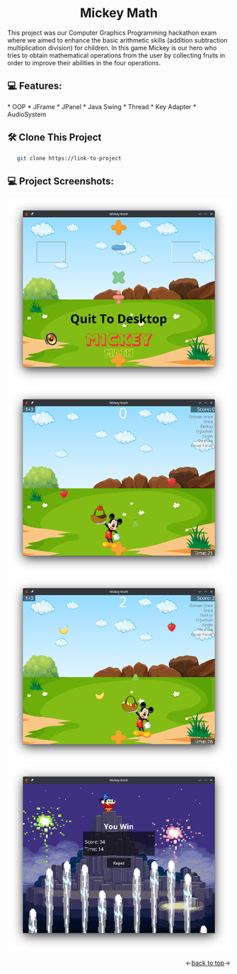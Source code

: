 <h1 align="center" id="title">Mickey Math</h1>

<p id="description">This project was our Computer Graphics Programming hackathon exam where we aimed to enhance the basic arithmetic skills (addition subtraction multiplication division) for children. In this game Mickey is our hero who tries to obtain mathematical operations from the user by collecting fruits in order to improve their abilities in the four operations.</p>

<h2>💻 Features:</h2>
*   OOP
*   JFrame
*   JPanel
*   Java Swing
*   Thread
*   Key Adapter
*   AudioSystem

<h2>🛠️ Clone This Project</h2>

```bash
   git clone https://link-to-project
```


<h2>💻 Project Screenshots:</h2>

<img src="https://github.com/EmreToklu00/MickeyMath/blob/master/Github/welcome.png" alt="project-screenshot">
<img src="https://github.com/EmreToklu00/MickeyMath/blob/master/Github/ingame1.png" alt="project-screenshot">
<img src="https://github.com/EmreToklu00/MickeyMath/blob/master/Github/ingame2.png" alt="project-screenshot">
<img src="https://github.com/EmreToklu00/MickeyMath/blob/master/Github/youwin.png" alt="project-screenshot">

<p align="right"><-<a href="#readme-top">back to top</a>-></p>
